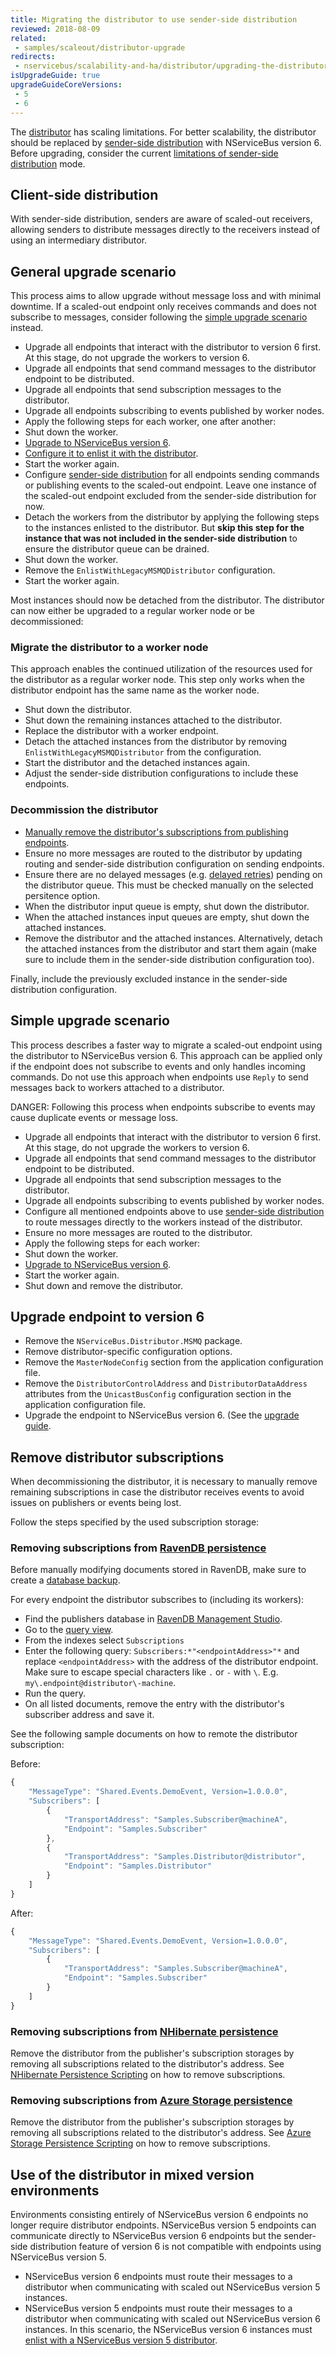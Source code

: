 ```yaml
---
title: Migrating the distributor to use sender-side distribution
reviewed: 2018-08-09
related:
 - samples/scaleout/distributor-upgrade
redirects:
 - nservicebus/scalability-and-ha/distributor/upgrading-the-distributor
isUpgradeGuide: true
upgradeGuideCoreVersions:
 - 5
 - 6
---
```


The [distributor](/transports/msmq/distributor) has scaling limitations. For better scalability, the distributor should be replaced by [sender-side distribution](/transports/msmq/sender-side-distribution.md) with NServiceBus version 6. Before upgrading, consider the current [limitations of sender-side distribution](/transports/msmq/sender-side-distribution.md#limitations) mode.


## Client-side distribution

With sender-side distribution, senders are aware of scaled-out receivers, allowing senders to distribute messages directly to the receivers instead of using an intermediary distributor.


## General upgrade scenario

This process aims to allow upgrade without message loss and with minimal downtime. If a scaled-out endpoint only receives commands and does not subscribe to messages, consider following the [simple upgrade scenario](#simple-upgrade-scenario) instead.

 * Upgrade all endpoints that interact with the distributor to version 6 first. At this stage, do not upgrade the workers to version 6.
  * Upgrade all endpoints that send command messages to the distributor endpoint to be distributed.
  * Upgrade all endpoints that send subscription messages to the distributor.
  * Upgrade all endpoints subscribing to events published by worker nodes.
 * Apply the following steps for each worker, one after another:
  * Shut down the worker.
  * [Upgrade to NServiceBus version 6](#upgrade-endpoint-to-version-6).
  * [Configure it to enlist it with the distributor](/transports/msmq/distributor/configuration.md#worker-configuration-when-self-hosting).
  * Start the worker again.
 * Configure [sender-side distribution](/transports/msmq/sender-side-distribution.md) for all endpoints sending commands or publishing events to the scaled-out endpoint. Leave one instance of the scaled-out endpoint excluded from the sender-side distribution for now.
 * Detach the workers from the distributor by applying the following steps to the instances enlisted to the distributor. But **skip this step for the instance that was not included in the sender-side distribution** to ensure the distributor queue can be drained.
  * Shut down the worker.
  * Remove the `EnlistWithLegacyMSMQDistributor` configuration.
  * Start the worker again.

Most instances should now be detached from the distributor. The distributor can now either be upgraded to a regular worker node or be decommissioned:


### Migrate the distributor to a worker node

This approach enables the continued utilization of the resources used for the distributor as a regular worker node. This step only works when the distributor endpoint has the same name as the worker node.

 * Shut down the distributor.
 * Shut down the remaining instances attached to the distributor.
 * Replace the distributor with a worker endpoint.
 * Detach the attached instances from the distributor by removing `EnlistWithLegacyMSMQDistributor` from the configuration.
 * Start the distributor and the detached instances again.
 * Adjust the sender-side distribution configurations to include these endpoints.


### Decommission the distributor

 * [Manually remove the distributor's subscriptions from publishing endpoints](#remove-distributor-subscriptions).
 * Ensure no more messages are routed to the distributor by updating routing and sender-side distribution configuration on sending endpoints.
 * Ensure there are no delayed messages (e.g. [delayed retries](/nservicebus/recoverability/#delayed-retries)) pending on the distributor queue. This must be checked manually on the selected persitence option.
 * When the distributor input queue is empty, shut down the distributor.
 * When the attached instances input queues are empty, shut down the attached instances.
 * Remove the distributor and the attached instances. Alternatively, detach the attached instances from the distributor and start them again (make sure to include them in the sender-side distribution configuration too).

Finally, include the previously excluded instance in the sender-side distribution configuration.


## Simple upgrade scenario

This process describes a faster way to migrate a scaled-out endpoint using the distributor to NServiceBus version 6. This approach can be applied only if the endpoint does not subscribe to events and only handles incoming commands. Do not use this approach when endpoints use `Reply` to send messages back to workers attached to a distributor.

DANGER: Following this process when endpoints subscribe to events may cause duplicate events or message loss.

 * Upgrade all endpoints that interact with the distributor to version 6 first. At this stage, do not upgrade the workers to version 6.
  * Upgrade all endpoints that send command messages to the distributor endpoint to be distributed.
  * Upgrade all endpoints that send subscription messages to the distributor.
  * Upgrade all endpoints subscribing to events published by worker nodes.
 * Configure all mentioned endpoints above to use [sender-side distribution](/transports/msmq/sender-side-distribution.md) to route messages directly to the workers instead of the distributor.
 * Ensure no more messages are routed to the distributor.
 * Apply the following steps for each worker:
  * Shut down the worker.
  * [Upgrade to NServiceBus version 6](#upgrade-endpoint-to-version-6).
  * Start the worker again.
 * Shut down and remove the distributor.


## Upgrade endpoint to version 6

 * Remove the `NServiceBus.Distributor.MSMQ` package.
 * Remove distributor-specific configuration options.
  * Remove the `MasterNodeConfig` section from the application configuration file.
  * Remove the `DistributorControlAddress` and `DistributorDataAddress` attributes from the `UnicastBusConfig` configuration section in the application configuration file.
 * Upgrade the endpoint to NServiceBus version 6. (See the [upgrade guide](/nservicebus/upgrades/5to6).


## Remove distributor subscriptions

When decommissioning the distributor, it is necessary to manually remove remaining subscriptions in case the distributor receives events to avoid issues on publishers or events being lost.

Follow the steps specified by the used subscription storage:


### Removing subscriptions from [RavenDB persistence](/persistence/ravendb)

Before manually modifying documents stored in RavenDB, make sure to create a [database backup](https://ravendb.net/docs/search/latest/csharp?searchTerm=backup).

For every endpoint the distributor subscribes to (including its workers):

 * Find the publishers database in [RavenDB Management Studio](https://ravendb.net/docs/search/latest/csharp?searchTerm=management-studio).
 * Go to the [query view](https://ravendb.net/docs/search/latest/csharp?searchTerm=query%20view).
 * From the indexes select `Subscriptions`
 * Enter the following query: `Subscribers:*"<endpointAddress>"*` and replace `<endpointAddress>` with the address of the distributor endpoint. Make sure to escape special characters like `.` or `-` with `\`. E.g. `my\.endpoint@distributor\-machine`.
 * Run the query.
 * On all listed documents, remove the entry with the distributor's subscriber address and save it.

See the following sample documents on how to remote the distributor subscription:

Before:

```javascript
{
    "MessageType": "Shared.Events.DemoEvent, Version=1.0.0.0",
    "Subscribers": [
        {
            "TransportAddress": "Samples.Subscriber@machineA",
            "Endpoint": "Samples.Subscriber"
        },
        {
            "TransportAddress": "Samples.Distributor@distributor",
            "Endpoint": "Samples.Distributor"
        }
    ]
}
```

After:

```javascript
{
    "MessageType": "Shared.Events.DemoEvent, Version=1.0.0.0",
    "Subscribers": [
        {
            "TransportAddress": "Samples.Subscriber@machineA",
            "Endpoint": "Samples.Subscriber"
        }
    ]
}
```


### Removing subscriptions from [NHibernate persistence](/persistence/nhibernate)

Remove the distributor from the publisher's subscription storages by removing all subscriptions related to the distributor's address. See [NHibernate Persistence Scripting](/persistence/nhibernate/scripting.md) on how to remove subscriptions.


### Removing subscriptions from [Azure Storage persistence](/persistence/azure-storage)

Remove the distributor from the publisher's subscription storages by removing all subscriptions related to the distributor's address. See [Azure Storage Persistence Scripting](/persistence/azure-storage/scripting.md) on how to remove subscriptions.


## Use of the distributor in mixed version environments

Environments consisting entirely of NServiceBus version 6 endpoints no longer require distributor endpoints. NServiceBus version 5 endpoints can communicate directly to NServiceBus version 6 endpoints but the sender-side distribution feature of version 6 is not compatible with endpoints using NServiceBus version 5.

 * NServiceBus version 6 endpoints must route their messages to a distributor when communicating with scaled out NServiceBus version 5 instances.
 * NServiceBus version 5 endpoints must route their messages to a distributor when communicating with scaled out NServiceBus version 6 instances. In this scenario, the NServiceBus version 6 instances must [enlist with a NServiceBus version 5 distributor](/transports/msmq/distributor/configuration.md#worker-configuration-when-self-hosting).
